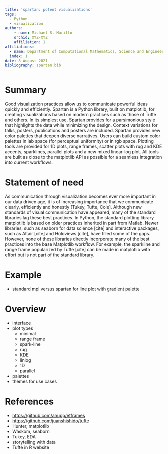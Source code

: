 ```yaml
---
title: 'spartan: potent visualizations'
tags:
  - Python
  - visualization
authors:
	- name: Michael S. Murillo
	orchid: XYZ-XYZ
	affiliation: 1
affiliations:
  - name: Department of Computational Mathematics, Science and Engineering, Michigan State University
  index: 1
date: 8 August 2021
bibliography: spartan.bib
---
```



# Summary

Good visualization practices allow us to communicate powerful ideas quickly and efficiently. Spartan is a Python library, built on matplotlib, for creating visualizations based on modern practices such as those of Tufte and others. In its simplest use, Spartan provides for a parsimonious style that highlights the data while minimizing the design. Context variations for talks, posters, publications and posters are included. Spartan provides new color palettes that deepen diverse narratives. Users can build custom color palettes in lab space (for perceptual uniformity) or in rgb space. Plotting tools are provided for 1D plots, range frames, scatter plots with rug and KDE accents, sparklines, parallel plots and a new mixed linear-log plot. All tools are built as close to the matplotlib API as possible for a seamless integration into current workflows.



# Statement of need

As communication through visualization becomes ever more important in our data driven age, it is of increasing importance that we communicate clearly, efficiently and honestly [Tukey, Tufte, Cole]. Although new standards of visual communication have appeared, many of the standard libraries lag these best practices. In Python, the standard plotting library matplotlib is based on older practices inherited in part from Matlab. Newer libraries, such as seaborn for data science [cite] and interactive packages, such as Altair [cite] and Holoviews [cite], have filled some of the gaps. However, none of these libraries directly incorporate many of the best practices into the base Matplotlib workflow. For example, the sparkline and range frame popularized by Tufte [cite] can be made in matplotlib with effort but is not part of the standard library. 




# Example

* standard mpl versus spartan for line plot with gradient palette



# Overview

* interface
* plot types
	* minimal
	* range frame
	* spark-line
	* rug
	* KDE
	* linlog
	* 1D
	* parallel
* palettes
* themes for use cases


# References

* https://github.com/ahupp/etframes
* https://github.com/juanshishido/tufte
* Hunter, matplotlib
* Waskom, seaborn
* Tukey, EDA
* storytelling with data
* Tufte in R website
